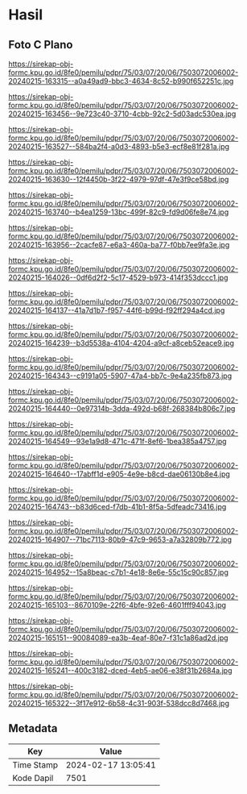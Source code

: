 # Hasil

## Foto C Plano

https://sirekap-obj-formc.kpu.go.id/8fe0/pemilu/pdpr/75/03/07/20/06/7503072006002-20240215-163315--a0a49ad9-bbc3-4634-8c52-b990f652251c.jpg

https://sirekap-obj-formc.kpu.go.id/8fe0/pemilu/pdpr/75/03/07/20/06/7503072006002-20240215-163456--9e723c40-3710-4cbb-92c2-5d03adc530ea.jpg

https://sirekap-obj-formc.kpu.go.id/8fe0/pemilu/pdpr/75/03/07/20/06/7503072006002-20240215-163527--584ba2f4-a0d3-4893-b5e3-ecf8e81f281a.jpg

https://sirekap-obj-formc.kpu.go.id/8fe0/pemilu/pdpr/75/03/07/20/06/7503072006002-20240215-163630--12f4450b-3f22-4979-97df-47e3f9ce58bd.jpg

https://sirekap-obj-formc.kpu.go.id/8fe0/pemilu/pdpr/75/03/07/20/06/7503072006002-20240215-163740--b4ea1259-13bc-499f-82c9-fd9d06fe8e74.jpg

https://sirekap-obj-formc.kpu.go.id/8fe0/pemilu/pdpr/75/03/07/20/06/7503072006002-20240215-163956--2cacfe87-e6a3-460a-ba77-f0bb7ee9fa3e.jpg

https://sirekap-obj-formc.kpu.go.id/8fe0/pemilu/pdpr/75/03/07/20/06/7503072006002-20240215-164026--0df6d2f2-5c17-4529-b973-414f353dccc1.jpg

https://sirekap-obj-formc.kpu.go.id/8fe0/pemilu/pdpr/75/03/07/20/06/7503072006002-20240215-164137--41a7d1b7-f957-44f6-b99d-f92ff294a4cd.jpg

https://sirekap-obj-formc.kpu.go.id/8fe0/pemilu/pdpr/75/03/07/20/06/7503072006002-20240215-164239--b3d5538a-4104-4204-a9cf-a8ceb52eace9.jpg

https://sirekap-obj-formc.kpu.go.id/8fe0/pemilu/pdpr/75/03/07/20/06/7503072006002-20240215-164343--c9191a05-5907-47a4-bb7c-9e4a235fb873.jpg

https://sirekap-obj-formc.kpu.go.id/8fe0/pemilu/pdpr/75/03/07/20/06/7503072006002-20240215-164440--0e97314b-3dda-492d-b68f-268384b806c7.jpg

https://sirekap-obj-formc.kpu.go.id/8fe0/pemilu/pdpr/75/03/07/20/06/7503072006002-20240215-164549--93e1a9d8-471c-471f-8ef6-1bea385a4757.jpg

https://sirekap-obj-formc.kpu.go.id/8fe0/pemilu/pdpr/75/03/07/20/06/7503072006002-20240215-164640--17abff1d-e905-4e9e-b8cd-dae06130b8e4.jpg

https://sirekap-obj-formc.kpu.go.id/8fe0/pemilu/pdpr/75/03/07/20/06/7503072006002-20240215-164743--b83d6ced-f7db-41b1-8f5a-5dfeadc73416.jpg

https://sirekap-obj-formc.kpu.go.id/8fe0/pemilu/pdpr/75/03/07/20/06/7503072006002-20240215-164907--71bc7113-80b9-47c9-9653-a7a32809b772.jpg

https://sirekap-obj-formc.kpu.go.id/8fe0/pemilu/pdpr/75/03/07/20/06/7503072006002-20240215-164952--15a8beac-c7b1-4e18-8e6e-55c15c90c857.jpg

https://sirekap-obj-formc.kpu.go.id/8fe0/pemilu/pdpr/75/03/07/20/06/7503072006002-20240215-165103--8670109e-22f6-4bfe-92e6-4601fff94043.jpg

https://sirekap-obj-formc.kpu.go.id/8fe0/pemilu/pdpr/75/03/07/20/06/7503072006002-20240215-165151--90084089-ea3b-4eaf-80e7-f31c1a86ad2d.jpg

https://sirekap-obj-formc.kpu.go.id/8fe0/pemilu/pdpr/75/03/07/20/06/7503072006002-20240215-165241--400c3182-dced-4eb5-ae06-e38f31b2684a.jpg

https://sirekap-obj-formc.kpu.go.id/8fe0/pemilu/pdpr/75/03/07/20/06/7503072006002-20240215-165322--3f17e912-6b58-4c31-903f-538dcc8d7468.jpg


## Metadata

| Key        | Value               |
| ---------- | ------------------- |
| Time Stamp | 2024-02-17 13:05:41 |
| Kode Dapil | 7501                |



